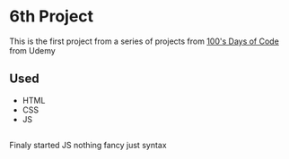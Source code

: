 # 6th Project

This is the first project from a series of projects from [100's Days of Code](https://www.udemy.com/course/100-days-of-code-web-development-bootcamp/) from Udemy

## Used

<ul>
<li>HTML</li>
<li>CSS</li>
<li>JS</li>
</ul>

## 

Finaly started JS nothing fancy just syntax